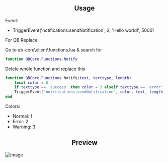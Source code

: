 <div align='center'><h2>Usage</h2></div>

Event:
  - TriggerEvent('notifications:sendNotification', 2, 'Hello world!', 5000)

For QB Replace:

Go to qb-core\client\functions.lua & search for
```lua
function QBCore.Functions.Notify
```
Delete whole function and replace this

```lua
function QBCore.Functions.Notify(text, texttype, length)
    local color = 0
    if texttype == 'success' then color = 3 elseif texttype == 'error' then color = 2 else color = 1 end
    TriggerEvent('notifications:sendNotification', color, text, length or 5000)
end
```

Colors:
  - Normal: 1
  - Error: 2
  - Warning: 3
    
<div align='center'></div>
<div align='center'><h2>Preview</h2></div>


![image](https://github.com/thesevenq/notifications/assets/59538879/7a399947-6ccd-4edf-89e3-2e2f7ec502c7)
